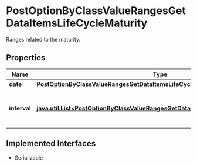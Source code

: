 

# PostOptionByClassValueRangesGetDataItemsLifeCycleMaturity

Ranges related to the maturity.

## Properties

Name | Type | Description | Notes
------------ | ------------- | ------------- | -------------
**date** | [**PostOptionByClassValueRangesGetDataItemsLifeCycleMaturityDate**](PostOptionByClassValueRangesGetDataItemsLifeCycleMaturityDate.md) |  |  [optional]
**interval** | [**java.util.List&lt;PostOptionByClassValueRangesGetDataLifeCycleMaturityIntervalItems&gt;**](PostOptionByClassValueRangesGetDataLifeCycleMaturityIntervalItems.md) | Values related to the maturity interval. |  [optional]


## Implemented Interfaces

* Serializable


